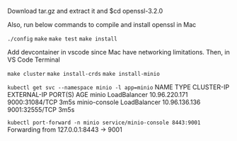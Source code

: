 
Download tar.gz and extract it and $cd openssl-3.2.0

Also, run below commands to compile and install openssl in Mac

`./config`
`make`
`make test` 
`make install`



Add devcontainer in vscode since Mac have networking limitations.
Then, in VS Code Terminal

`make cluster`
`make install-crds`
`make install-minio`

`kubectl get svc --namespace minio -l app=minio`
NAME            TYPE           CLUSTER-IP      EXTERNAL-IP   PORT(S)          AGE
minio           LoadBalancer   10.96.220.171   <pending>     9000:31084/TCP   3m5s
minio-console   LoadBalancer   10.96.136.136   <pending>     9001:32555/TCP   3m5s



`kubectl port-forward -n minio service/minio-console 8443:9001`
Forwarding from 127.0.0.1:8443 -> 9001
